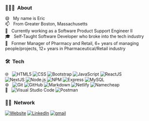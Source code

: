 <h3> 👨🏻‍💻 &nbsp;About</h3>

😄 &nbsp; My name is Eric<br>
📫 &nbsp; From Greater Boston, Massachusetts<br>
🌱 &nbsp; Currently working as a Software Product Support Engineer II<br>
🎓 &nbsp; Self-Taught Software Developer who broke into the tech industry<br>
💼 &nbsp; Former Manager of Pharmacy and Retail, 6+ years of managing people/projects, 12+ years in Pharmaceutical/Retail industry<br>
<h3> 🛠 &nbsp;Tech</h3>

🌐 &nbsp;
  ![HTML5](https://img.shields.io/badge/-HTML5-333333?style=flat&logo=HTML5)
  ![CSS](https://img.shields.io/badge/-CSS-333333?style=flat&logo=CSS3&logoColor=1572B6)
  ![Bootstrap](https://img.shields.io/badge/-Bootstrap-333333?style=flat&logo=bootstrap&logoColor=563D7C)
  ![JavaScript](https://img.shields.io/badge/-JavaScript-333333?style=flat&logo=javascript)
  ![ReactJS](https://img.shields.io/badge/-React-333333?style=flat&logo=react)   
  ![NextJS](https://img.shields.io/badge/-Next.js-333333?style=flat&logo=next.js)
  ![Node.js](https://img.shields.io/badge/-Node.js-333333?style=flat&logo=node.js)
  ![NPM](https://img.shields.io/badge/-NPM-333333?style=flat&logo=npm)
  ![Express](https://img.shields.io/badge/-Express-333333?style=flat&logo=express)
  ![MySQL](https://img.shields.io/badge/-MySQL-333333?style=flat&logo=mysql)<br>
⚙️ &nbsp;
  ![Git](https://img.shields.io/badge/-Git-333333?style=flat&logo=git)
  ![GitHub](https://img.shields.io/badge/-GitHub-333333?style=flat&logo=github)
  ![Markdown](https://img.shields.io/badge/-Markdown-333333?style=flat&logo=markdown)
  ![Netlify](https://img.shields.io/badge/-Netlify-333333?style=flat&logo=netlify)
  ![Namecheap](https://img.shields.io/badge/-Namecheap-333333?style=flat&logo=namecheap)<br>
🔧 &nbsp;
  ![Visual Studio Code](https://img.shields.io/badge/-Visual%20Studio%20Code-333333?style=flat&logo=visual-studio-code&logoColor=007ACC)
  ![Postman](https://img.shields.io/badge/-Postman-333333?style=flat&logo=postman&logoColor=orange)
<br/>

<h3> 🤝🏻 &nbsp;Network</h3>

<p align="left">
<a href="https://www.erikmoxley.com/"><img alt="Website" src="https://img.shields.io/badge/Website-ericmoxley.com-blue?style=flat-square&logo=google-chrome"></a>
<a href="https://www.linkedin.com/in/ericmoxley/"><img alt="LinkedIn" src="https://img.shields.io/badge/LinkedIn-Eric%20K%20-blue?style=flat-square&logo=linkedin"></a>
<a href="mailto:moxleydev@gmail.com"><img alt="gmail" src="https://img.shields.io/badge/MoxleyDev-@gmail.com-blue?style=flat-square&logo=gmail"></a>
</p>

<!--
**ErikMoxley/ErikMoxley** is a ✨ _special_ ✨ repository because its `README.md` (this file) appears on your GitHub profile.
Here are some ideas to get you started:
- 🔭 I’m currently working on ...
- 🌱 I’m currently learning ...
- 👯 I’m looking to collaborate on ...
- 🤔 I’m looking for help with ...
- 💬 Ask me about ...
- 📫 How to reach me: ...
- 😄 Pronouns: ...
- ⚡ Fun fact: ...
💻🛢 
-->
